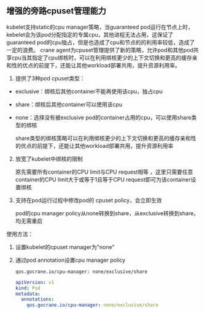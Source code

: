 ## 增强的旁路cpuset管理能力
kubelet支持static的cpu manager策略，当guaranteed pod运行在节点上时，kebelet会为该pod分配指定的专属cpu，其他进程无法占用，这保证了guaranteed pod的cpu独占，但是也造成了cpu和节点的的利用率较低，造成了一定的浪费。
crane agent为cpuset管理提供了新的策略，允许pod和其他pod共享cpu当其指定了cpu绑核时，可以在利用绑核更少的上下文切换和更高的缓存亲和性的优点的前提下，还能让其他workload部署共用，提升资源利用率。

1. 提供了3种pod cpuset类型：

- exclusive：绑核后其他container不能再使用该cpu，独占cpu
- share：绑核后其他container可以使用该cpu
- none：选择没有被exclusive pod的container占用的cpu，可以使用share类型的绑核

  share类型的绑核策略可以在利用绑核更少的上下文切换和更高的缓存亲和性的优点的前提下，还能让其他workload部署共用，提升资源利用率

2. 放宽了kubelet中绑核的限制

   原先需要所有container的CPU limit与CPU request相等 ，这里只需要任意container的CPU limit大于或等于1且等于CPU request即可为该container设置绑核


3. 支持在pod运行过程中修改pod的 cpuset policy，会立即生效

   pod的cpu manager policy从none转换到share，从exclusive转换到share，均无需重启

使用方法：
1. 设置kubelet的cpuset manager为"none"
2. 通过pod annotation设置cpu manager policy

   `qos.gocrane.io/cpu-manager: none/exclusive/share`
   ```yaml
   apiVersion: v1
   kind: Pod
   metadata:
     annotations:
       qos.gocrane.io/cpu-manager: none/exclusive/share
   ```